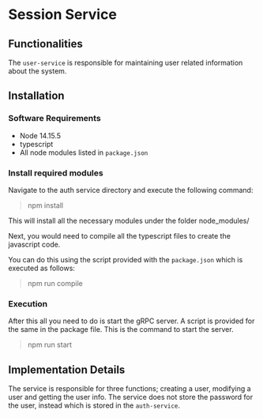# Session Service

## Functionalities

The `user-service` is responsible for maintaining user related information about the system.

## Installation

### Software Requirements

* Node 14.15.5
* typescript
* All node modules listed in `package.json`

### Install required modules

Navigate to the auth service directory and execute the following command:

> npm install

This will install all the necessary modules under the folder node_modules/

Next, you would need to compile all the typescript files to create the javascript code.

You can do this using the script provided with the `package.json` which is executed as follows:

> npm run compile


### Execution

After this all you need to do is start the gRPC server. A script is provided for the same in the package file. This is the command to start the server.

> npm run start


## Implementation Details

The service is responsible for three functions; creating a user, modifying a user and getting the user info. The service does not store the password for the user, instead which is stored in the `auth-service`.